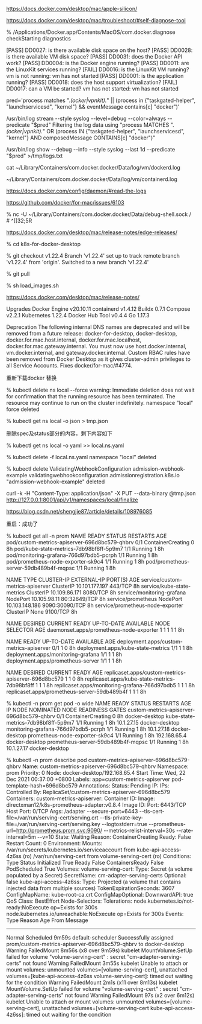 
https://docs.docker.com/desktop/mac/apple-silicon/

https://docs.docker.com/desktop/mac/troubleshoot/#self-diagnose-tool


 % /Applications/Docker.app/Contents/MacOS/com.docker.diagnose  checkStarting diagnostics

[PASS] DD0027: is there available disk space on the host?
[PASS] DD0028: is there available VM disk space?
[PASS] DD0031: does the Docker API work?
[PASS] DD0004: is the Docker engine running?
[PASS] DD0011: are the LinuxKit services running?
[FAIL] DD0016: is the LinuxKit VM running? vm is not running: vm has not started
[PASS] DD0001: is the application running?
[PASS] DD0018: does the host support virtualization?
[FAIL] DD0017: can a VM be started? vm has not started: vm has not started

 pred='process matches ".*(ocker|vpnkit).*" || (process in {"taskgated-helper", "launchservicesd", "kernel"} && eventMessage contains[c] "docker")'

/usr/bin/log stream --style syslog --level=debug --color=always --predicate "$pred"
Filtering the log data using "process MATCHES ".*(ocker|vpnkit).*" OR (process IN {"taskgated-helper", "launchservicesd", "kernel"} AND composedMessage CONTAINS[c] "docker")"


/usr/bin/log show --debug --info --style syslog --last 1d --predicate "$pred" >/tmp/logs.txt

cat  ~/Library/Containers/com.docker.docker/Data/log/vm/dockerd.log

~/Library/Containers/com.docker.docker/Data/log/vm/containerd.log

https://docs.docker.com/config/daemon/#read-the-logs

https://github.com/docker/for-mac/issues/6103

% nc -U ~/Library/Containers/com.docker.docker/Data/debug-shell.sock
/ # ^[[32;5R


https://docs.docker.com/desktop/mac/release-notes/edge-releases/


 % cd k8s-for-docker-desktop 

 % git checkout v1.22.4
Branch 'v1.22.4' set up to track remote branch 'v1.22.4' from 'origin'.
Switched to a new branch 'v1.22.4'

 % git pull


 % sh load_images.sh 


 https://docs.docker.com/desktop/mac/release-notes/

 Upgrades
Docker Engine v20.10.11
containerd v1.4.12
Buildx 0.7.1
Compose v2.2.1
Kubernetes 1.22.4
Docker Hub Tool v0.4.4
Go 1.17.3

Deprecation
The following internal DNS names are deprecated and will be removed from a future release: docker-for-desktop, docker-desktop, docker.for.mac.host.internal, docker.for.mac.localhost, docker.for.mac.gateway.internal. You must now use host.docker.internal, vm.docker.internal, and gateway.docker.internal.
Custom RBAC rules have been removed from Docker Desktop as it gives cluster-admin privileges to all Service Accounts. Fixes docker/for-mac/#4774.

重新下载docker 替换



 % kubectl delete  ns local --force
warning: Immediate deletion does not wait for confirmation that the running resource has been terminated. The resource may continue to run on the cluster indefinitely.
namespace "local" force deleted

 % kubectl get ns local -o json > tmp.json

 删除spec及status部分的内容，剩下内容如下

  % kubectl get ns local -o yaml >> local.ns.yaml

   % kubectl delete -f local.ns.yaml
namespace "local" deleted

 % kubectl delete ValidatingWebhookConfiguration admission-webhook-example
validatingwebhookconfiguration.admissionregistration.k8s.io "admission-webhook-example" deleted


curl -k -H "Content-Type: application/json" -X PUT --data-binary @tmp.json http://127.0.0.1:8001/api/v1/namespaces/local/finalize


https://blog.csdn.net/shengjie87/article/details/108976085



重启：成功了

% kubectl get all -n prom
NAME                                            READY   STATUS              RESTARTS   AGE
pod/custom-metrics-apiserver-696d8bc579-qhbrv   0/1     ContainerCreating   0          8h
pod/kube-state-metrics-7db98bf8ff-5p9m7         1/1     Running             1          8h
pod/monitoring-grafana-766d97bdb5-pcrph         1/1     Running             1          8h
pod/prometheus-node-exporter-sk9c4              1/1     Running             1          8h
pod/prometheus-server-59db489b4f-mqpsc          1/1     Running             1          8h

NAME                               TYPE        CLUSTER-IP       EXTERNAL-IP   PORT(S)          AGE
service/custom-metrics-apiserver   ClusterIP   10.101.177.197   <none>        443/TCP          8h
service/kube-state-metrics         ClusterIP   10.109.86.171    <none>        8080/TCP         8h
service/monitoring-grafana         NodePort    10.105.98.11     <none>        80:32649/TCP     8h
service/prometheus                 NodePort    10.103.148.186   <none>        9090:30090/TCP   8h
service/prometheus-node-exporter   ClusterIP   None             <none>        9100/TCP         8h

NAME                                      DESIRED   CURRENT   READY   UP-TO-DATE   AVAILABLE   NODE SELECTOR   AGE
daemonset.apps/prometheus-node-exporter   1         1         1       1            1           <none>          8h

NAME                                       READY   UP-TO-DATE   AVAILABLE   AGE
deployment.apps/custom-metrics-apiserver   0/1     1            0           8h
deployment.apps/kube-state-metrics         1/1     1            1           8h
deployment.apps/monitoring-grafana         1/1     1            1           8h
deployment.apps/prometheus-server          1/1     1            1           8h

NAME                                                  DESIRED   CURRENT   READY   AGE
replicaset.apps/custom-metrics-apiserver-696d8bc579   1         1         0       8h
replicaset.apps/kube-state-metrics-7db98bf8ff         1         1         1       8h
replicaset.apps/monitoring-grafana-766d97bdb5         1         1         1       8h
replicaset.apps/prometheus-server-59db489b4f          1         1         1       8h



 % kubectl -n prom get pod -o wide
NAME                                        READY   STATUS              RESTARTS   AGE   IP             NODE             NOMINATED NODE   READINESS GATES
custom-metrics-apiserver-696d8bc579-qhbrv   0/1     ContainerCreating   0          8h    <none>         docker-desktop   <none>           <none>
kube-state-metrics-7db98bf8ff-5p9m7         1/1     Running             1          8h    10.1.27.15     docker-desktop   <none>           <none>
monitoring-grafana-766d97bdb5-pcrph         1/1     Running             1          8h    10.1.27.18     docker-desktop   <none>           <none>
prometheus-node-exporter-sk9c4              1/1     Running             1          8h    192.168.65.4   docker-desktop   <none>           <none>
prometheus-server-59db489b4f-mqpsc          1/1     Running             1          8h    10.1.27.17     docker-desktop   <none>           <none>




 % kubectl -n prom describe pod custom-metrics-apiserver-696d8bc579-qhbrv
Name:           custom-metrics-apiserver-696d8bc579-qhbrv
Namespace:      prom
Priority:       0
Node:           docker-desktop/192.168.65.4
Start Time:     Wed, 22 Dec 2021 00:37:00 +0800
Labels:         app=custom-metrics-apiserver
                pod-template-hash=696d8bc579
Annotations:    <none>
Status:         Pending
IP:
IPs:            <none>
Controlled By:  ReplicaSet/custom-metrics-apiserver-696d8bc579
Containers:
  custom-metrics-apiserver:
    Container ID:
    Image:         directxman12/k8s-prometheus-adapter:v0.8.4
    Image ID:
    Port:          6443/TCP
    Host Port:     0/TCP
    Args:
      /adapter
      --secure-port=6443
      --tls-cert-file=/var/run/serving-cert/serving.crt
      --tls-private-key-file=/var/run/serving-cert/serving.key
      --logtostderr=true
      --prometheus-url=http://prometheus.prom.svc:9090/
      --metrics-relist-interval=30s
      --rate-interval=5m
      --v=10
    State:          Waiting
      Reason:       ContainerCreating
    Ready:          False
    Restart Count:  0
    Environment:    <none>
    Mounts:
      /var/run/secrets/kubernetes.io/serviceaccount from kube-api-access-4z6ss (ro)
      /var/run/serving-cert from volume-serving-cert (ro)
Conditions:
  Type              Status
  Initialized       True
  Ready             False
  ContainersReady   False
  PodScheduled      True
Volumes:
  volume-serving-cert:
    Type:        Secret (a volume populated by a Secret)
    SecretName:  cm-adapter-serving-certs
    Optional:    false
  kube-api-access-4z6ss:
    Type:                    Projected (a volume that contains injected data from multiple sources)
    TokenExpirationSeconds:  3607
    ConfigMapName:           kube-root-ca.crt
    ConfigMapOptional:       <nil>
    DownwardAPI:             true
QoS Class:                   BestEffort
Node-Selectors:              <none>
Tolerations:                 node.kubernetes.io/not-ready:NoExecute op=Exists for 300s
                             node.kubernetes.io/unreachable:NoExecute op=Exists for 300s
Events:
  Type     Reason       Age                    From               Message
  ----     ------       ----                   ----               -------
  Normal   Scheduled    9m59s                  default-scheduler  Successfully assigned prom/custom-metrics-apiserver-696d8bc579-qhbrv to docker-desktop
  Warning  FailedMount  8m56s (x8 over 9m59s)  kubelet            MountVolume.SetUp failed for volume "volume-serving-cert" : secret "cm-adapter-serving-certs" not found
  Warning  FailedMount  3m55s                  kubelet            Unable to attach or mount volumes: unmounted volumes=[volume-serving-cert], unattached volumes=[kube-api-access-4z6ss volume-serving-cert]: timed out waiting for the condition
  Warning  FailedMount  2m1s (x11 over 8m13s)  kubelet            MountVolume.SetUp failed for volume "volume-serving-cert" : secret "cm-adapter-serving-certs" not found
  Warning  FailedMount  97s (x2 over 6m12s)    kubelet            Unable to attach or mount volumes: unmounted volumes=[volume-serving-cert], unattached volumes=[volume-serving-cert kube-api-access-4z6ss]: timed out waiting for the condition

  